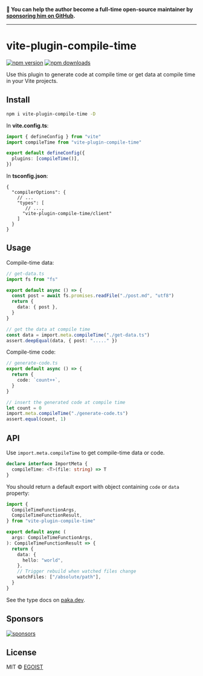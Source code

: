 **💛 You can help the author become a full-time open-source maintainer by [sponsoring him on GitHub](https://github.com/sponsors/egoist).**

---

# vite-plugin-compile-time

[![npm version](https://badgen.net/npm/v/vite-plugin-compile-time?v=2)](https://npm.im/vite-plugin-compile-time) [![npm downloads](https://badgen.net/npm/dm/vite-plugin-compile-time?v=2)](https://npm.im/vite-plugin-compile-time)

Use this plugin to generate code at compile time or get data at compile time in your Vite projects.

## Install

```bash
npm i vite-plugin-compile-time -D
```

In **vite.config.ts**:

```ts
import { defineConfig } from "vite"
import compileTime from "vite-plugin-compile-time"

export default defineConfig({
  plugins: [compileTime()],
})
```

In **tsconfig.json**:

```json5
{
  "compilerOptions": {
    // ...
    "types": [
       // ...,
      "vite-plugin-compile-time/client"
    ]
  }
}
```

## Usage

Compile-time data:

```ts
// get-data.ts
import fs from "fs"

export default async () => {
  const post = await fs.promises.readFile("./post.md", "utf8")
  return {
    data: { post },
  }
}

// get the data at compile time
const data = import.meta.compileTime("./get-data.ts")
assert.deepEqual(data, { post: "....." })
```

Compile-time code:

```ts
// generate-code.ts
export default async () => {
  return {
    code: `count++`,
  }
}

// insert the generated code at compile time
let count = 0
import.meta.compileTime("./generate-code.ts")
assert.equal(count, 1)
```

## API

Use `import.meta.compileTime` to get compile-time data or code.

```ts
declare interface ImportMeta {
  compileTime: <T>(file: string) => T
}
```

You should return a default export with object containing `code` or `data` property:

```ts
import {
  CompileTimeFunctionArgs,
  CompileTimeFunctionResult,
} from "vite-plugin-compile-time"

export default async (
  args: CompileTimeFunctionArgs,
): CompileTimeFunctionResult => {
  return {
    data: {
      hello: "world",
    },
    // Trigger rebuild when watched files change
    watchFiles: ["/absolute/path"],
  }
}
```

See the type docs on [paka.dev](https://paka.dev/npm/vite-plugin-compile-time#module-index-export-CompileTimeFunction).

## Sponsors

[![sponsors](https://sponsors-images.egoist.sh/sponsors.svg)](https://github.com/sponsors/egoist)

## License

MIT &copy; [EGOIST](https://github.com/sponsors/egoist)
